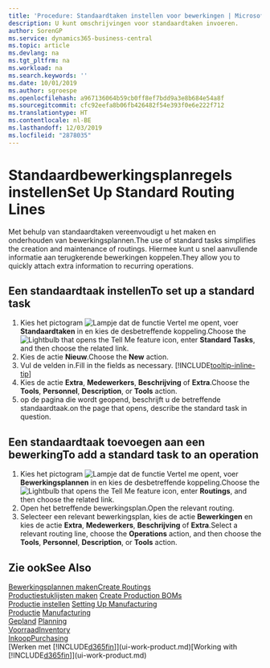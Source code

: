 ```yaml
---
title: 'Procedure: Standaardtaken instellen voor bewerkingen | Microsoft Docs'
description: U kunt omschrijvingen voor standaardtaken invoeren.
author: SorenGP
ms.service: dynamics365-business-central
ms.topic: article
ms.devlang: na
ms.tgt_pltfrm: na
ms.workload: na
ms.search.keywords: ''
ms.date: 10/01/2019
ms.author: sgroespe
ms.openlocfilehash: a967136064b59cb0ff8ef7bdd9a3e8b684e54a8f
ms.sourcegitcommit: cfc92eefa8b06fb426482f54e393f0e6e222f712
ms.translationtype: HT
ms.contentlocale: nl-BE
ms.lasthandoff: 12/03/2019
ms.locfileid: "2878035"
---
```

# <a name="set-up-standard-routing-lines"></a><span data-ttu-id="9ccdc-103">Standaardbewerkingsplanregels instellen</span><span class="sxs-lookup"><span data-stu-id="9ccdc-103">Set Up Standard Routing Lines</span></span>
<span data-ttu-id="9ccdc-104">Met behulp van standaardtaken vereenvoudigt u het maken en onderhouden van bewerkingsplannen.</span><span class="sxs-lookup"><span data-stu-id="9ccdc-104">The use of standard tasks simplifies the creation and maintenance of routings.</span></span> <span data-ttu-id="9ccdc-105">Hiermee kunt u snel aanvullende informatie aan terugkerende bewerkingen koppelen.</span><span class="sxs-lookup"><span data-stu-id="9ccdc-105">They allow you to quickly attach extra information to recurring operations.</span></span>

## <a name="to-set-up-a-standard-task"></a><span data-ttu-id="9ccdc-106">Een standaardtaak instellen</span><span class="sxs-lookup"><span data-stu-id="9ccdc-106">To set up a standard task</span></span>
1. <span data-ttu-id="9ccdc-107">Kies het pictogram ![Lampje dat de functie Vertel me opent](media/ui-search/search_small.png "Vertel me wat u wilt doen"), voer **Standaardtaken** in en kies de desbetreffende koppeling.</span><span class="sxs-lookup"><span data-stu-id="9ccdc-107">Choose the ![Lightbulb that opens the Tell Me feature](media/ui-search/search_small.png "Tell me what you want to do") icon, enter **Standard Tasks**, and then choose the related link.</span></span>
2. <span data-ttu-id="9ccdc-108">Kies de actie **Nieuw**.</span><span class="sxs-lookup"><span data-stu-id="9ccdc-108">Choose the **New** action.</span></span>
3. <span data-ttu-id="9ccdc-109">Vul de velden in.</span><span class="sxs-lookup"><span data-stu-id="9ccdc-109">Fill in the fields as necessary.</span></span> [!INCLUDE[tooltip-inline-tip](includes/tooltip-inline-tip_md.md)]
4. <span data-ttu-id="9ccdc-110">Kies de actie **Extra**, **Medewerkers**, **Beschrijving** of **Extra**.</span><span class="sxs-lookup"><span data-stu-id="9ccdc-110">Choose the **Tools**, **Personnel**, **Description**, or **Tools** action.</span></span>
5. <span data-ttu-id="9ccdc-111">op de pagina die wordt geopend, beschrijft u de betreffende standaardtaak.</span><span class="sxs-lookup"><span data-stu-id="9ccdc-111">on the page that opens, describe the standard task in question.</span></span>

## <a name="to-add-a-standard-task-to-an-operation"></a><span data-ttu-id="9ccdc-112">Een standaardtaak toevoegen aan een bewerking</span><span class="sxs-lookup"><span data-stu-id="9ccdc-112">To add a standard task to an operation</span></span>
1. <span data-ttu-id="9ccdc-113">Kies het pictogram ![Lampje dat de functie Vertel me opent](media/ui-search/search_small.png "Vertel me wat u wilt doen"), voer **Bewerkingsplannen** in en kies de desbetreffende koppeling.</span><span class="sxs-lookup"><span data-stu-id="9ccdc-113">Choose the ![Lightbulb that opens the Tell Me feature](media/ui-search/search_small.png "Tell me what you want to do") icon, enter **Routings**, and then choose the related link.</span></span>
2. <span data-ttu-id="9ccdc-114">Open het betreffende bewerkingsplan.</span><span class="sxs-lookup"><span data-stu-id="9ccdc-114">Open the relevant routing.</span></span>
3. <span data-ttu-id="9ccdc-115">Selecteer een relevant bewerkingsplan, kies de actie **Bewerkingen** en kies de actie **Extra**, **Medewerkers**, **Beschrijving** of **Extra**.</span><span class="sxs-lookup"><span data-stu-id="9ccdc-115">Select a relevant routing line, choose the **Operations** action, and then choose the **Tools**, **Personnel**, **Description**, or **Tools** action.</span></span>

## <a name="see-also"></a><span data-ttu-id="9ccdc-116">Zie ook</span><span class="sxs-lookup"><span data-stu-id="9ccdc-116">See Also</span></span>  
[<span data-ttu-id="9ccdc-117">Bewerkingsplannen maken</span><span class="sxs-lookup"><span data-stu-id="9ccdc-117">Create Routings</span></span>](production-how-to-create-routings.md)  
<span data-ttu-id="9ccdc-118">[Productiestuklijsten maken](production-how-to-create-production-boms.md)   </span><span class="sxs-lookup"><span data-stu-id="9ccdc-118">[Create Production BOMs](production-how-to-create-production-boms.md)   </span></span>  
<span data-ttu-id="9ccdc-119">[Productie instellen](production-configure-production-processes.md) </span><span class="sxs-lookup"><span data-stu-id="9ccdc-119">[Setting Up Manufacturing](production-configure-production-processes.md) </span></span>  
<span data-ttu-id="9ccdc-120">[Productie](production-manage-manufacturing.md)  </span><span class="sxs-lookup"><span data-stu-id="9ccdc-120">[Manufacturing](production-manage-manufacturing.md)  </span></span>  
<span data-ttu-id="9ccdc-121">[Gepland](production-planning.md) </span><span class="sxs-lookup"><span data-stu-id="9ccdc-121">[Planning](production-planning.md) </span></span>  
[<span data-ttu-id="9ccdc-122">Voorraad</span><span class="sxs-lookup"><span data-stu-id="9ccdc-122">Inventory</span></span>](inventory-manage-inventory.md)  
[<span data-ttu-id="9ccdc-123">Inkoop</span><span class="sxs-lookup"><span data-stu-id="9ccdc-123">Purchasing</span></span>](purchasing-manage-purchasing.md)  
<span data-ttu-id="9ccdc-124">[Werken met [!INCLUDE[d365fin](includes/d365fin_md.md)]](ui-work-product.md)</span><span class="sxs-lookup"><span data-stu-id="9ccdc-124">[Working with [!INCLUDE[d365fin](includes/d365fin_md.md)]](ui-work-product.md)</span></span>  
